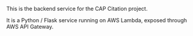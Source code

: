 This is the backend service for the CAP Citation project.

It is a Python / Flask service running on AWS Lambda, exposed through
AWS API Gateway.
